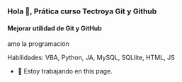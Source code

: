 ### Hola 👋, Prática curso Tectroya Git y Github
#### Mejorar utilidad de Git y GitHub
amo la programación 

Habilidades: VBA, Python, JA, MySQL, SQLlite, HTML, JS

- 🔭 Estoy trabajando en this page. 




